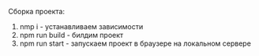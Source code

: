Сборка проекта:
1) nmp i - устанавливаем зависимости
2) npm run build - билдим проект
3) npm run start - запускаем проект в браузере на локальном сервере
